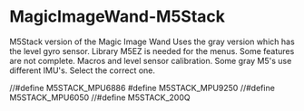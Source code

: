 # MagicImageWand-M5Stack
M5Stack version of the Magic Image Wand
Uses the gray version which has the level gyro sensor.
Library M5EZ is needed for the menus.
Some features are not complete. Macros and level sensor calibration.
Some gray M5's use different IMU's. Select the correct one.

//#define M5STACK_MPU6886 
#define M5STACK_MPU9250 
//#define M5STACK_MPU6050
//#define M5STACK_200Q
